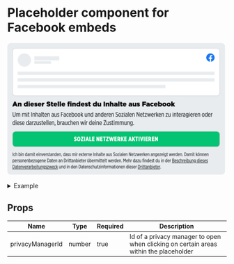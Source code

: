 # Placeholder component for Facebook embeds

<p>
  <img src="../../../../docs/embed-facebook-placeholder.png" alt="Embed placeholder Facebook" width="500" />
</p>

<details>
<summary>Example</summary>

```javascript
<template>
  <embed-facebook-placeholder :privacyManagerId="privacyManagerId"></embed-facebook-placeholder>
</template>

<script>
import { EmbedFacebookPlaceholder } from '@spring-media/red-sourcepoint-cmp/dist/esm/vue/components/EmbedFacebookPlaceholder';

export default {
  components: { EmbedFacebookPlaceholder },
  data: () => ({
    privacyManagerId: 12345,
  }),
};
</script>

<style lang="scss">
@import '~@spring-media/red-sourcepoint-cmp/dist/esm/vue/components/EmbedFacebookPlaceholder.css';
</style>
```
</details>

## Props

| Name             | Type   | Required | Description |
| ---------------- | ------ | -------- | ----------- |
| privacyManagerId | number | true     | Id of a privacy manager to open when clicking on certain areas within the placeholder |
